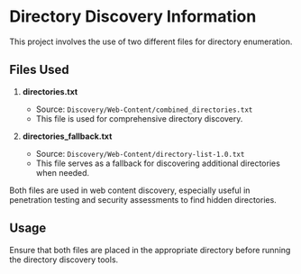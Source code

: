 
# Directory Discovery Information

This project involves the use of two different files for directory enumeration.

## Files Used

1. **directories.txt**  
   - Source: `Discovery/Web-Content/combined_directories.txt`
   - This file is used for comprehensive directory discovery.

2. **directories_fallback.txt**  
   - Source: `Discovery/Web-Content/directory-list-1.0.txt`
   - This file serves as a fallback for discovering additional directories when needed.

Both files are used in web content discovery, especially useful in penetration testing and security assessments to find hidden directories.

## Usage
Ensure that both files are placed in the appropriate directory before running the directory discovery tools.

